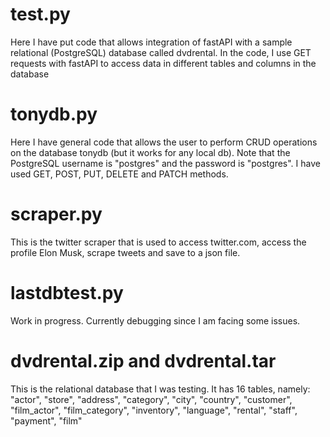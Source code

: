 # test.py
Here I have put code that allows integration of fastAPI with a sample relational (PostgreSQL) database called dvdrental.
In the code, I use GET requests with fastAPI to access data in different tables and columns in the database

# tonydb.py
Here I have general code that allows the user to perform CRUD operations on the database tonydb (but it works for any local db). Note that the PostgreSQL username is "postgres" and the password is "postgres".
I have used GET, POST, PUT, DELETE and PATCH methods.

# scraper.py
This is the twitter scraper that is used to access twitter.com, access the profile Elon Musk, scrape tweets and save to a json file.

# lastdbtest.py
Work in progress. Currently debugging since I am facing some issues.

# dvdrental.zip and dvdrental.tar
This is the relational database that I was testing. It has 16 tables, namely: "actor", "store", "address", "category", "city", "country", "customer", "film_actor", "film_category", "inventory", "language", "rental", "staff", "payment", "film"

